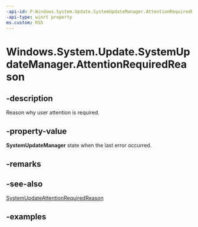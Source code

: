 ```yaml
---
-api-id: P:Windows.System.Update.SystemUpdateManager.AttentionRequiredReason
-api-type: winrt property
ms.custom: RS5
---
```


<!-- Property syntax.
public SystemUpdateAttentionRequiredReason AttentionRequiredReason { get; }
-->

# Windows.System.Update.SystemUpdateManager.AttentionRequiredReason

## -description

Reason why user attention is required.

## -property-value

**SystemUpdateManager** state when the last error occurred.

## -remarks

## -see-also

[SystemUpdateAttentionRequiredReason](systemupdateattentionrequiredreason.md)

## -examples
